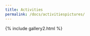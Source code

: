 ```yaml
---
title: Activities
permalink: /docs/activitiespictures/
---
```


{% include gallery2.html %}

<!-- {% include image-gallery.html folder="/uploads/activitiespictures" %} -->